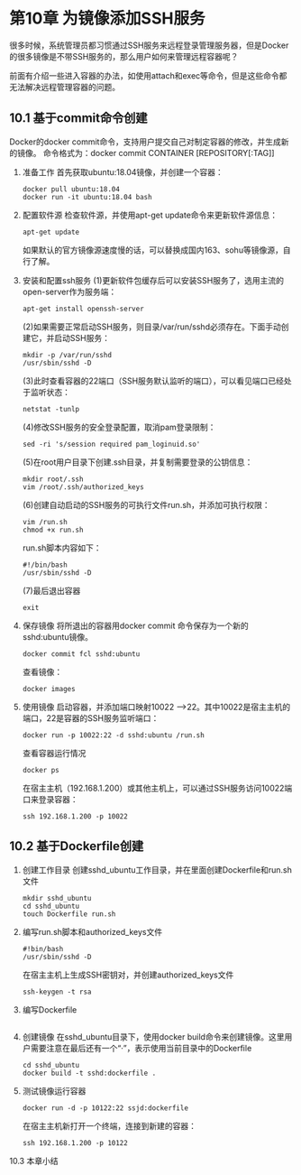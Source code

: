 # 第10章 为镜像添加SSH服务
很多时候，系统管理员都习惯通过SSH服务来远程登录管理服务器，但是Docker的很多镜像是不带SSH服务的，那么用户如何来管理远程容器呢？

前面有介绍一些进入容器的办法，如使用attach和exec等命令，但是这些命令都无法解决远程管理容器的问题。

## 10.1 基于commit命令创建
Docker的docker commit命令，支持用户提交自己对制定容器的修改，并生成新的镜像。
命令格式为：docker commit CONTAINER [REPOSITORY[:TAG]]

1. 准备工作
    首先获取ubuntu:18.04镜像，并创建一个容器：
    ```
    docker pull ubuntu:18.04
    docker run -it ubuntu:18.04 bash
    ```

2. 配置软件源
    检查软件源，并使用apt-get update命令来更新软件源信息：
    ```
    apt-get update
    ```
    如果默认的官方镜像源速度慢的话，可以替换成国内163、sohu等镜像源，自行了解。
    
3. 安装和配置ssh服务
    (1)更新软件包缓存后可以安装SSH服务了，选用主流的open-server作为服务端：
    ```
    apt-get install openssh-server
    ```
    
    (2)如果需要正常启动SSH服务，则目录/var/run/sshd必须存在。下面手动创建它，并启动SSH服务：
    ```
    mkdir -p /var/run/sshd
    /usr/sbin/sshd -D
    ```
    
    (3)此时查看容器的22端口（SSH服务默认监听的端口），可以看见端口已经处于监听状态：
    ```
    netstat -tunlp
    ```
    
    (4)修改SSH服务的安全登录配置，取消pam登录限制：
    ```
    sed -ri 's/session required pam_loginuid.so'
    ```
    
    (5)在root用户目录下创建.ssh目录，并复制需要登录的公钥信息：
    ```
    mkdir root/.ssh
    vim /root/.ssh/authorized_keys
    ```
    
    (6)创建自动启动的SSH服务的可执行文件run.sh，并添加可执行权限：
    ```
    vim /run.sh
    chmod +x run.sh
    ```
    run.sh脚本内容如下：
    ```
    #!/bin/bash
    /usr/sbin/sshd -D
    ```
    
    (7)最后退出容器
    ```
    exit
    ```
    
4. 保存镜像
    将所退出的容器用docker commit 命令保存为一个新的sshd:ubuntu镜像。
    ```
    docker commit fcl sshd:ubuntu
    ```
    查看镜像：
    ```
    docker images
    ```

5. 使用镜像
    启动容器，并添加端口映射10022 -->22。其中10022是宿主主机的端口，22是容器的SSH服务监听端口：
    ```
    docker run -p 10022:22 -d sshd:ubuntu /run.sh
    ```
    查看容器运行情况
    ```
    docker ps
    ```
    在宿主主机（192.168.1.200）或其他主机上，可以通过SSH服务访问10022端口来登录容器：
    ```
    ssh 192.168.1.200 -p 10022
    ```
    
## 10.2 基于Dockerfile创建

1. 创建工作目录
    创建sshd_ubuntu工作目录，并在里面创建Dockerfile和run.sh文件
    ```
    mkdir sshd_ubuntu
    cd sshd_ubuntu
    touch Dockerfile run.sh
    ```  
    
2. 编写run.sh脚本和authorized_keys文件
    ```
    #!bin/bash
    /usr/sbin/sshd -D
    ```
    在宿主主机上生成SSH密钥对，并创建authorized_keys文件
    ```
    ssh-keygen -t rsa
    ```
    
3. 编写Dockerfile
    ```
    
    ```

4. 创建镜像
    在sshd_ubuntu目录下，使用docker build命令来创建镜像。这里用户需要注意在最后还有一个“·”，表示使用当前目录中的Dockerfile
    ```
    cd sshd_ubuntu
    docker build -t sshd:dockerfile .
    ```
    
5. 测试镜像运行容器
    ```
    docker run -d -p 10122:22 ssjd:dockerfile
    ```
    在宿主主机新打开一个终端，连接到新建的容器：
    ```
    ssh 192.168.1.200 -p 10122
    ```

10.3 本章小结

